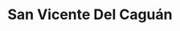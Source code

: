 ---
title: San Vicente Del Caguán
url: /san-vicente-del-caguan/
latitude: 2.115
longitude: -74.773
---
